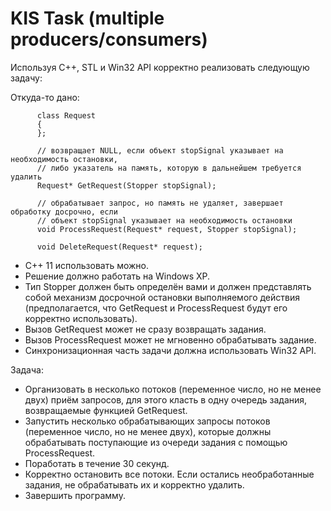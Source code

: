# KIS Task (multiple producers/consumers)
Используя С++, STL и Win32 API корректно реализовать следующую задачу:

Откуда-то дано:

```
      class Request
      {
      };

      // возвращает NULL, если объект stopSignal указывает на необходимость остановки,
      // либо указатель на память, которую в дальнейшем требуется удалить
      Request* GetRequest(Stopper stopSignal); 

      // обрабатывает запрос, но память не удаляет, завершает обработку досрочно, если
      // объект stopSignal указывает на необходимость остановки
      void ProcessRequest(Request* request, Stopper stopSignal);

      void DeleteRequest(Request* request);
```
-	С++ 11 использовать можно.
-	Решение должно работать на Windows XP.
-	Тип Stopper должен быть определён вами и должен представлять собой механизм досрочной остановки выполняемого действия (предполагается, что GetRequest и ProcessRequest будут его корректно использовать).
-	Вызов GetRequest может не сразу возвращать задания.
-	Вызов ProcessRequest может не мгновенно обрабатывать задание.
-	Синхронизационная часть задачи должна использовать Win32 API.


Задача: 

-	Организовать в несколько потоков (переменное число, но не менее двух) приём запросов, для этого класть в одну очередь задания, возвращаемые функцией GetRequest.
-	Запустить несколько обрабатывающих запросы потоков (переменное число, но не менее двух), которые должны обрабатывать поступающие из очереди задания с помощью ProcessRequest.
-	Поработать в течение 30 секунд.
-	Корректно остановить все потоки. Если остались необработанные задания, не обрабатывать их и корректно удалить.
-	Завершить программу.

